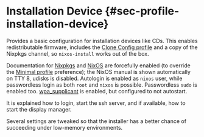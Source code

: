 # Installation Device {#sec-profile-installation-device}

Provides a basic configuration for installation devices like CDs.
This enables redistributable firmware, includes the
[Clone Config profile](#sec-profile-clone-config)
and a copy of the Nixpkgs channel, so `nixos-install`
works out of the box.

Documentation for [Nixpkgs](#opt-documentation.enable)
and [NixOS](#opt-documentation.nixos.enable) are
forcefully enabled (to override the
[Minimal profile](#sec-profile-minimal) preference); the
NixOS manual is shown automatically on TTY 8, udisks is disabled.
Autologin is enabled as `nixos` user, while passwordless
login as both `root` and `nixos` is possible.
Passwordless `sudo` is enabled too.
[wpa_supplicant](#opt-networking.wireless.enable) is
enabled, but configured to not autostart.

It is explained how to login, start the ssh server, and if available,
how to start the display manager.

Several settings are tweaked so that the installer has a better chance of
succeeding under low-memory environments.

